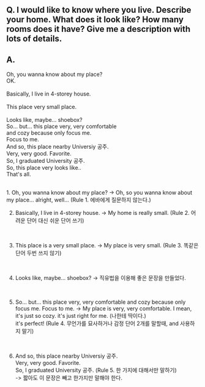 ## Q. I would like to know where you live. Describe your home. What does it look like? How many rooms does it have? Give me a description with lots of details.  

## A.   
Oh, you wanna know about my place?  
OK.  
<br/>
Basically, I live in 4-storey house.  
<br/>
This place very small place.  
<br/>
Looks like, maybe... shoebox?
<br/>
So... but... this place very, very comfortable  
and cozy because only focus me.  
Focus to me.
<br/>
And so, this place nearby Universiy 공주.
<br/>
Very, very good. Favorite.
<br/>
So, I graduated University 공주.
<br/>
So, this place very looks like.. 
<br/>
That's all.
 
<br/>
1. Oh, you wanna know about my place? 
 -> Oh, so you wanna know about my place... alright, well... (Rule 1. 에바에게 질문하지 않는다.)
 
 <br/>
 
2. Basically, I live in 4-storey house. 
  -> My home is really small. (Rule 2. 어려운 단어 대신 쉬운 단어 쓰기)  

 <br/>

3. This place is a very small place.
  -> My place is very small. (Rule 3. 똑같은 단어 두번 쓰지 않기)

 <br/>

4. Looks like, maybe... shoebox?
  -> 직유법을 이용해 좋은 문장을 만들었다.

<br/>

5. So... but... this place very, very comfortable and cozy because only focus me. Focus to me.
  -> My place is very, very comfortable.
     I mean, it's just so cozy.
     it's just right for me. (나한테 딱이다.)  
     it's perfect! (Rule 4. 무언가를 묘사하거나 감정 단어 2개를 말할때, and 사용하지 말기)  

<br/>

6. And so, this place nearby Universiy 공주.  
Very, very good. Favorite.  
So, I graduated University 공주. (Rule 5. 한 가지에 대해서만 말하기)  
-> 짧아도 이 문장은 빼고 한가지만 말해야 한다.
